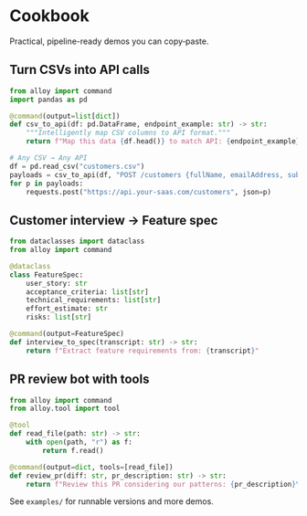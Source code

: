 # Cookbook

Practical, pipeline-ready demos you can copy‑paste.

## Turn CSVs into API calls

```python
from alloy import command
import pandas as pd

@command(output=list[dict])
def csv_to_api(df: pd.DataFrame, endpoint_example: str) -> str:
    """Intelligently map CSV columns to API format."""
    return f"Map this data {df.head()} to match API: {endpoint_example}"

# Any CSV → Any API
df = pd.read_csv("customers.csv")
payloads = csv_to_api(df, "POST /customers {fullName, emailAddress, subscriptionTier}")
for p in payloads:
    requests.post("https://api.your-saas.com/customers", json=p)
```

## Customer interview → Feature spec

```python
from dataclasses import dataclass
from alloy import command

@dataclass
class FeatureSpec:
    user_story: str
    acceptance_criteria: list[str]
    technical_requirements: list[str]
    effort_estimate: str
    risks: list[str]

@command(output=FeatureSpec)
def interview_to_spec(transcript: str) -> str:
    return f"Extract feature requirements from: {transcript}"
```

## PR review bot with tools

```python
from alloy import command
from alloy.tool import tool

@tool
def read_file(path: str) -> str:
    with open(path, "r") as f:
        return f.read()

@command(output=dict, tools=[read_file])
def review_pr(diff: str, pr_description: str) -> str:
    return f"Review this PR considering our patterns: {pr_description}\nDiff: {diff}"
```

See `examples/` for runnable versions and more demos.
